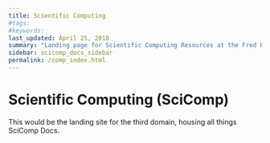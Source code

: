 ```yaml
---
title: Scientific Computing
#tags:
#keywords:
last_updated: April 25, 2018
summary: "Landing page for Scientific Computing Resources at the Fred Hutch"
sidebar: scicomp_docs_sidebar
permalink: /comp_index.html
---
```

# Scientific Computing (SciComp)

This would be the landing site for the third domain, housing all things SciComp Docs.  
